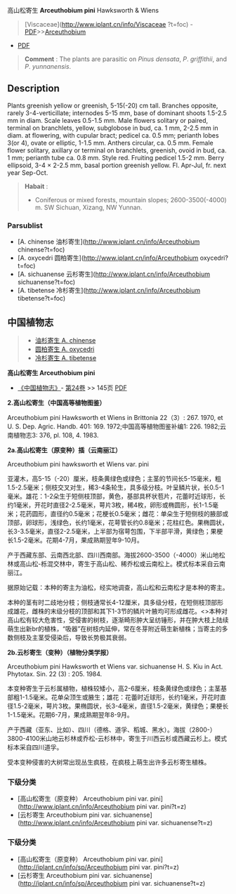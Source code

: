 高山松寄生 **Arceuthobium pini** Hawksworth & Wiens

> [Viscaceae](http://www.iplant.cn/info/Viscaceae ?t=foc) - [PDF](http://iplant.cn/foc/pdf/Viscaceae.pdf)>>[Arceuthobium](http://www.iplant.cn/info/Arceuthobium?t=foc)

 - [PDF](http://www.iplant.cn/foc/pdf/Arceuthobium.pdf)

> **Comment** : 
> The plants are parasitic on *Pinus* *densata*, *P*. *griffithii*, and *P*. *yunnanensis*.

## Description

Plants greenish yellow or greenish, 5-15(-20) cm tall. Branches opposite, rarely 3-4-verticillate; internodes 5-15 mm, base of dominant shoots 1.5-2.5 mm in diam. Scale leaves 0.5-1.5 mm. Male flowers solitary or paired, terminal on branchlets, yellow, subglobose in bud, ca. 1 mm, 2-2.5 mm in diam. at flowering, with cupular bract; pedicel ca. 0.5 mm; perianth lobes 3(or 4), ovate or elliptic, 1-1.5 mm. Anthers circular, ca. 0.5 mm. Female flower solitary, axillary or terminal on branchlets, greenish, ovoid in bud, ca. 1 mm; perianth tube ca. 0.8 mm. Style red. Fruiting pedicel 1.5-2 mm. Berry ellipsoid, 3-4 × 2-2.5 mm, basal portion greenish yellow. Fl. Apr-Jul, fr. next year Sep-Oct.

> **Habait** : 
>* Coniferous or mixed forests, mountain slopes; 2600-3500(-4000) m. SW Sichuan, Xizang, NW Yunnan.

### Parsublist

* [A.  chinense  油杉寄生](http://www.iplant.cn/info/Arceuthobium chinense?t=foc)
* [A.  oxycedri  圆柏寄生](http://www.iplant.cn/info/Arceuthobium oxycedri?t=foc)
* [A.  sichuanense  云杉寄生](http://www.iplant.cn/info/Arceuthobium sichuanense?t=foc)
* [A.  tibetense  冷杉寄生](http://www.iplant.cn/info/Arceuthobium tibetense?t=foc)

## 中国植物志

> * [油杉寄生  A.  chinense](Arceuthobium-chinense-油杉寄生.md)
> * [圆柏寄生  A.  oxycedri](Arceuthobium-oxycedri-圆柏寄生.md)
> * [冷杉寄生  A.  tibetense](Arceuthobium-tibetense-冷杉寄生.md)

**高山松寄生 Arceuthobium pini**

* [《中国植物志》](http://www.iplant.cn/frps)- [第24卷](http://www.iplant.cn/frps/vol/24) >> 145页 [PDF](http://www.iplant.cn/frps/pdf/24/145.pdf)

**2.高山松寄生（中国高等植物图鉴）**

Arceuthobium pini Hawksworth et Wiens in Brittonia 22（3）: 267. 1970, et U. S. Dep. Agric. Handb. 401: 169. 1972;中国高等植物图鉴补编1: 226. 1982;云南植物志3: 376, pl. 108, 4. 1983.

**2a.高山松寄生（原变种）插（云南丽江）**

Arceuthobium pini hawksworth et Wiens var. pini

亚灌木，高5-15（-20）厘米，枝条黄绿色或绿色；主茎的节间长5-15毫米，粗1.5-2.5毫米；侧枝交叉对生，稀3-4条轮生，具多级分枝。叶呈鳞片状，长0.5-1毫米。雄花：1-2朵生于短侧枝顶部，黄色，基部具杯状苞片，花蕾时近球形，长约1毫米，开花时直径2-2.5毫米，萼片3枚，稀4枚，卵形或椭圆形，长1-1.5毫米；花药圆形，直径约0.5毫米；花梗长0.5毫米；雌花：单朵生于短侧枝的腋部或顶部，卵球形，浅绿色，长约1毫米，花萼管长约0.8毫米；花柱红色。果椭圆状，长3-3.5毫米，直径2-2.5毫米，上半部为宿萼包围，下半部平滑，黄绿色；果梗长1.5-2毫米。花期4-7月，果成熟期翌年9-10月。

产于西藏东部、云南西北部、四川西南部。海拔2600-3500（-4000）米山地松林或高山松-栎混交林中，寄生于高山松、稀乔松或云南松上。模式标本采自云南丽江。

据原始记载：本种的寄主为油松，经实地调查，高山松和云南松才是本种的寄主。

本种的茎有时二歧地分枝；侧枝通常长4-12厘米，具多级分枝，在短侧枝顶部形成雄花，雌株的末级分枝的顶部和其下1-3节的鳞片叶腋均可形成雌花。<>本种对高山松有较大危害性，受侵害的树枝，逐渐畸形肿大呈纺锤形，并在肿大枝上陆续萌生出新br的植株，“吸器”在树枝内延伸，常在冬芽附近萌生新植株；当寄主的多数侧枝及主茎受侵染后，导致长势极其衰弱。

**2b.云杉寄生（变种）（植物分类学报）**

Arceuthobium pini Hawksworth et Wiens var. sichuanense H. S. Kiu in Act. Phytotax. Sin. 22 (3) : 205. 1984.

本变种寄生于云杉属植物，植株较矮小，高2-6厘米，枝条黄绿色或绿色；主茎基部粗1-1.5毫米。花单朵顶生或腋生；雄花：花蕾时近球形，长约1毫米，开花时直径1.5-2毫米，萼片3枚。果椭圆状，长3-4毫米，直径1.5-2毫米，黄绿色；果梗长1-1.5毫米。花期6-7月，果成熟期翌年8-9月。

产于西藏（亚东、比如）、四川（德格、道孚、稻城、黑水）。海拔（2800-）3800-4100米山地云杉林或乔松-云杉林中，寄生于川西云杉或西藏云杉上。模式标本采自四川道孚。

受本变种侵害的大树常出现丛生疯枝，在疯枝上萌生出许多云杉寄生植株。

### 下级分类
* [高山松寄生（原变种）  Arceuthobium pini var. pini](http://www.iplant.cn/info/Arceuthobium pini var. pini?t=z)
* [云杉寄生  Arceuthobium pini var. sichuanense](http://www.iplant.cn/info/Arceuthobium pini var. sichuanense?t=z)

### 下级分类
* [高山松寄生（原变种）  Arceuthobium pini var. pini](http://iplant.cn/info/sp/Arceuthobium pini var. pini?t=z)
* [云杉寄生  Arceuthobium pini var. sichuanense](http://iplant.cn/info/sp/Arceuthobium pini var. sichuanense?t=z)

